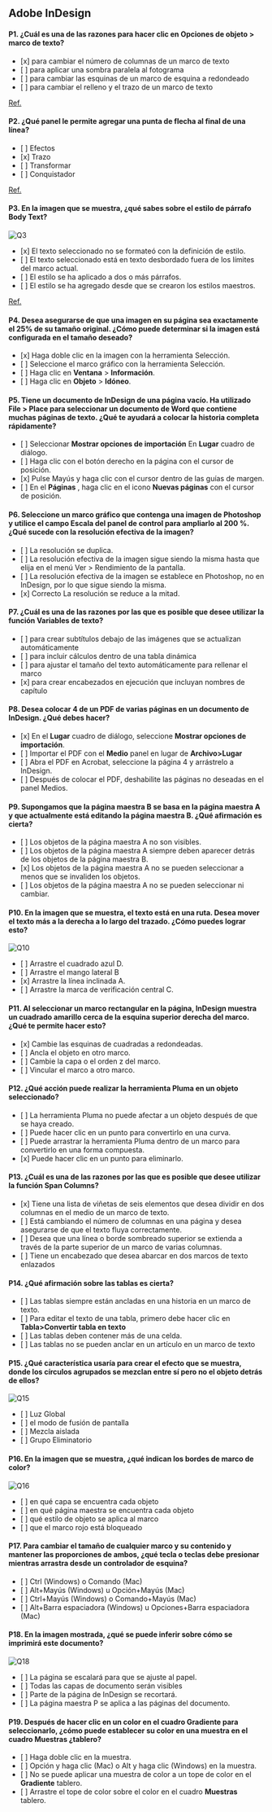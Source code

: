 ## Adobe InDesign

#### P1. ¿Cuál es una de las razones para hacer clic en Opciones de objeto > marco de texto?

*   \[x] para cambiar el número de columnas de un marco de texto
*   \[ ] para aplicar una sombra paralela al fotograma
*   \[ ] para cambiar las esquinas de un marco de esquina a redondeado
*   \[ ] para cambiar el relleno y el trazo de un marco de texto

[Ref.](https://www.agitraining.com/adobe/indesign/tutorials/text-frame-options-in-indesign?page=4#:~:text=You%20can%20have%20InDesign%20determine,choosing%20Object%20%3E%20Text%20Frame%20Options.)

#### P2. ¿Qué panel le permite agregar una punta de flecha al final de una línea?

*   \[ ] Efectos
*   \[x] Trazo
*   \[ ] Transformar
*   \[ ] Conquistador

[Ref.](https://helpx.adobe.com/in/indesign/using/applying-line-stroke-settings.html#:~:text=Use%20the%20Start%20and%20End,the%20Start%20and%20End%20menus.)

#### P3. En la imagen que se muestra, ¿qué sabes sobre el estilo de párrafo Body Text?

![Q3](images/Q3.jpg)

*   \[x] El texto seleccionado no se formateó con la definición de estilo.
*   \[ ] El texto seleccionado está en texto desbordado fuera de los límites del marco actual.
*   \[ ] El estilo se ha aplicado a dos o más párrafos.
*   \[ ] El estilo se ha agregado desde que se crearon los estilos maestros.

[Ref.](https://helpx.adobe.com/indesign/using/paragraph-character-styles.html)

#### P4. Desea asegurarse de que una imagen en su página sea exactamente el 25% de su tamaño original. ¿Cómo puede determinar si la imagen está configurada en el tamaño deseado?

*   \[x] Haga doble clic en la imagen con la herramienta Selección.
*   \[ ] Seleccione el marco gráfico con la herramienta Selección.
*   \[ ] Haga clic en **Ventana** > **Información**.
*   \[ ] Haga clic en **Objeto** > **Idóneo**.

#### P5. Tiene un documento de InDesign de una página vacío. Ha utilizado File > Place para seleccionar un documento de Word que contiene muchas páginas de texto. ¿Qué te ayudará a colocar la historia completa rápidamente?

*   \[ ] Seleccionar **Mostrar opciones de importación** En **Lugar** cuadro de diálogo.
*   \[ ] Haga clic con el botón derecho en la página con el cursor de posición.
*   \[x] Pulse Mayús y haga clic con el cursor dentro de las guías de margen.
*   \[ ] En el **Páginas** , haga clic en el icono **Nuevas páginas** con el cursor de posición.

#### P6. Seleccione un marco gráfico que contenga una imagen de Photoshop y utilice el campo Escala del panel de control para ampliarlo al 200 %. ¿Qué sucede con la resolución efectiva de la imagen?

*   \[ ] La resolución se duplica.
*   \[ ] La resolución efectiva de la imagen sigue siendo la misma hasta que elija en el menú Ver > Rendimiento de la pantalla.
*   \[ ] La resolución efectiva de la imagen se establece en Photoshop, no en InDesign, por lo que sigue siendo la misma.
*   \[x] Correcto La resolución se reduce a la mitad.

#### P7. ¿Cuál es una de las razones por las que es posible que desee utilizar la función Variables de texto?

*   \[ ] para crear subtítulos debajo de las imágenes que se actualizan automáticamente
*   \[ ] para incluir cálculos dentro de una tabla dinámica
*   \[ ] para ajustar el tamaño del texto automáticamente para rellenar el marco
*   \[x] para crear encabezados en ejecución que incluyan nombres de capítulo

#### P8. Desea colocar 4 de un PDF de varias páginas en un documento de InDesign. ¿Qué debes hacer?

*   \[x] En el **Lugar** cuadro de diálogo, seleccione **Mostrar opciones de importación**.
*   \[ ] Importar el PDF con el **Medio** panel en lugar de **Archivo>Lugar**
*   \[ ] Abra el PDF en Acrobat, seleccione la página 4 y arrástrelo a InDesign.
*   \[ ] Después de colocar el PDF, deshabilite las páginas no deseadas en el panel Medios.

#### P9. Supongamos que la página maestra B se basa en la página maestra A y que actualmente está editando la página maestra B. ¿Qué afirmación es cierta?

*   \[ ] Los objetos de la página maestra A no son visibles.
*   \[ ] Los objetos de la página maestra A siempre deben aparecer detrás de los objetos de la página maestra B.
*   \[x] Los objetos de la página maestra A no se pueden seleccionar a menos que se invaliden los objetos.
*   \[ ] Los objetos de la página maestra A no se pueden seleccionar ni cambiar.

#### P10. En la imagen que se muestra, el texto está en una ruta. Desea mover el texto más a la derecha a lo largo del trazado. ¿Cómo puedes lograr esto?

![Q10](images/q10.png)

*   \[ ] Arrastre el cuadrado azul D.
*   \[ ] Arrastre el mango lateral B
*   \[x] Arrastre la línea inclinada A.
*   \[ ] Arrastre la marca de verificación central C.

#### P11. Al seleccionar un marco rectangular en la página, InDesign muestra un cuadrado amarillo cerca de la esquina superior derecha del marco. ¿Qué te permite hacer esto?

*   \[x] Cambie las esquinas de cuadradas a redondeadas.
*   \[ ] Ancla el objeto en otro marco.
*   \[ ] Cambie la capa o el orden z del marco.
*   \[ ] Vincular el marco a otro marco.

#### P12. ¿Qué acción puede realizar la herramienta Pluma en un objeto seleccionado?

*   \[ ] La herramienta Pluma no puede afectar a un objeto después de que se haya creado.
*   \[ ] Puede hacer clic en un punto para convertirlo en una curva.
*   \[ ] Puede arrastrar la herramienta Pluma dentro de un marco para convertirlo en una forma compuesta.
*   \[x] Puede hacer clic en un punto para eliminarlo.

#### P13. ¿Cuál es una de las razones por las que es posible que desee utilizar la función Span Columns?

*   \[x] Tiene una lista de viñetas de seis elementos que desea dividir en dos columnas en el medio de un marco de texto.
*   \[ ] Está cambiando el número de columnas en una página y desea asegurarse de que el texto fluya correctamente.
*   \[ ] Desea que una línea o borde sombreado superior se extienda a través de la parte superior de un marco de varias columnas.
*   \[ ] Tiene un encabezado que desea abarcar en dos marcos de texto enlazados

#### P14. ¿Qué afirmación sobre las tablas es cierta?

*   \[ ] Las tablas siempre están ancladas en una historia en un marco de texto.
*   \[ ] Para editar el texto de una tabla, primero debe hacer clic en **Tabla>Convertir tabla en texto**
*   \[ ] Las tablas deben contener más de una celda.
*   \[ ] Las tablas no se pueden anclar en un artículo en un marco de texto

#### P15. ¿Qué característica usaría para crear el efecto que se muestra, donde los círculos agrupados se mezclan entre sí pero no el objeto detrás de ellos?

![Q15](images/Q15.png)

*   \[ ] Luz Global
*   \[ ] el modo de fusión de pantalla
*   \[ ] Mezcla aislada
*   \[ ] Grupo Eliminatorio

#### P16. En la imagen que se muestra, ¿qué indican los bordes de marco de color?

![Q16](images/Q16.png)

*   \[ ] en qué capa se encuentra cada objeto
*   \[ ] en qué página maestra se encuentra cada objeto
*   \[ ] qué estilo de objeto se aplica al marco
*   \[ ] que el marco rojo está bloqueado

#### P17. Para cambiar el tamaño de cualquier marco y su contenido y mantener las proporciones de ambos, ¿qué tecla o teclas debe presionar mientras arrastra desde un controlador de esquina?

*   \[ ] Ctrl (Windows) o Comando (Mac)
*   \[ ] Alt+Mayús (Windows) u Opción+Mayús (Mac)
*   \[ ] Ctrl+Mayús (Windows) o Comando+Mayús (Mac)
*   \[ ] Alt+Barra espaciadora (Windows) u Opciones+Barra espaciadora (Mac)

#### P18. En la imagen mostrada, ¿qué se puede inferir sobre cómo se imprimirá este documento?

![Q18](images/Q18.png)

*   \[ ] La página se escalará para que se ajuste al papel.
*   \[ ] Todas las capas de documento serán visibles
*   \[ ] Parte de la página de InDesign se recortará.
*   \[ ] La página maestra P se aplica a las páginas del documento.

#### P19. Después de hacer clic en un color en el cuadro **Gradiente** para seleccionarlo, ¿cómo puede establecer su color en una muestra en el cuadro **Muestras** ¿tablero?

*   \[ ] Haga doble clic en la muestra.
*   \[ ] Opción y haga clic (Mac) o Alt y haga clic (Windows) en la muestra.
*   \[ ] No se puede aplicar una muestra de color a un tope de color en el **Gradiente** tablero.
*   \[ ] Arrastre el tope de color sobre el color en el cuadro **Muestras** tablero.
